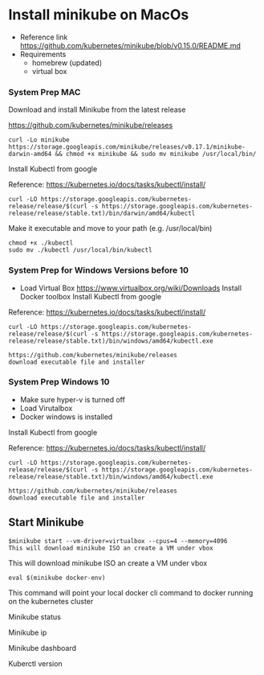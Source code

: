 # Install minikube on MacOs
* Reference linkhttps://github.com/kubernetes/minikube/blob/v0.15.0/README.md* Requirements	* homebrew (updated)	* virtual box### System Prep MAC
Download and install Minikube from the latest release

https://github.com/kubernetes/minikube/releases

```
curl -Lo minikube https://storage.googleapis.com/minikube/releases/v0.17.1/minikube-darwin-amd64 && chmod +x minikube && sudo mv minikube /usr/local/bin/
```
Install Kubectl from googleReference:  https://kubernetes.io/docs/tasks/kubectl/install/

```
curl -LO https://storage.googleapis.com/kubernetes-release/release/$(curl -s https://storage.googleapis.com/kubernetes-release/release/stable.txt)/bin/darwin/amd64/kubectl```Make it executable and move to your path (e.g. /usr/local/bin) ```
chmod +x ./kubectl
sudo mv ./kubectl /usr/local/bin/kubectl ```### System Prep for Windows Versions before 10

* Load Virtual Box https://www.virtualbox.org/wiki/Downloads
Install Docker toolbox
Install Kubectl from googleReference:  https://kubernetes.io/docs/tasks/kubectl/install/
```
curl -LO https://storage.googleapis.com/kubernetes-release/release/$(curl -s https://storage.googleapis.com/kubernetes-release/release/stable.txt)/bin/windows/amd64/kubectl.exe``````https://github.com/kubernetes/minikube/releases
download executable file and installer
```

 ### System Prep Windows 10* Make sure hyper-v is turned off
* Load Virutalbox
* Docker windows is installedInstall Kubectl from googleReference:  https://kubernetes.io/docs/tasks/kubectl/install/

```
curl -LO https://storage.googleapis.com/kubernetes-release/release/$(curl -s https://storage.googleapis.com/kubernetes-release/release/stable.txt)/bin/windows/amd64/kubectl.exe``````https://github.com/kubernetes/minikube/releases
download executable file and installer
```
## Start Minikube
``` 
$minikube start --vm-driver=virtualbox --cpus=4 --memory=4096
This will download minikube ISO an create a VM under vbox```This will download minikube ISO an create a VM under vbox```eval $(minikube docker-env)
```
This command will point your local docker cli command to docker running on the kubernetes cluster

Minikube status

Minikube ip

Minikube dashboard

Kuberctl version